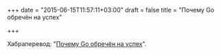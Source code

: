 +++
date = "2015-06-15T11:57:11+03:00"
draft = false
title = "Почему Go обречён на успех"

+++

<p>Хабраперевод: &quot;<a href="http://habrahabr.ru/post/260223/">Почему Go обречён на успех</a>&quot;.</p>

